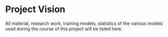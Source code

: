 # Project Vision

All material, research work, training models, statistics of the various models used during the course of this project will be listed here.